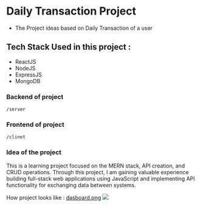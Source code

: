# Daily Transaction Project

 - The Project ideas based on Daily Transaction of a user

 ## Tech Stack Used in this project : 

 - ReactJS
 - NodeJS
 - ExpressJS
 - MongoDB

 ### Backend of project 
 `` /server ``

  ### Frontend of project 
 `` /clinet ``

 ### Idea of the project

This is a learning project focused on the MERN stack, API creation, and CRUD operations. Through this project, I am gaining valuable experience building full-stack web applications using JavaScript and implementing API functionality for exchanging data between systems.

 How project looks like : 
 [dasboard.png](/images/dasboard.png)
 <img src= " https://github.com/harshit-paneri/mern-stack/blob/main/Images/Dasboard.png">